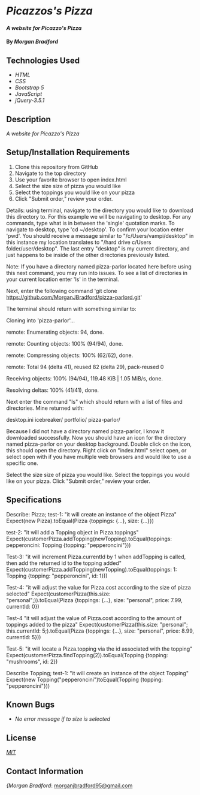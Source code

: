 # _Picazzos's Pizza_

#### _A website for Picazzo's Pizza_

#### By _**Morgan Bradford**_

## Technologies Used

* _HTML_
* _CSS_
* _Bootstrap 5_
* _JavaScript_
* _jQuery-3.5.1_

## Description

_A website for Picazzo's Pizza_

## Setup/Installation Requirements

1. Clone this repository from GitHub
2. Navigate to the top directory
2. Use your favorite browser to open index.html
3. Select the size size of pizza you would like
4. Select the toppings you would like on your pizza
5. Click "Submit order," review your order.

Details: using terminal, navigate to the directory you would like to download this directory to. For this example we will be navigating to desktop. For any commands, type what is in between the 'single' quotation marks. To navigate to desktop, type 'cd ~/desktop'. To confirm your location enter 'pwd'. You should receive a message similar to "/c/Users/vampi/desktop" in this instance my location translates to "/hard drive c/Users folder/user/desktop". The last entry "desktop" is my current directory, and just happens to be inside of the other directories previously listed.

Note: If you have a directory named pizza-parlor located here before using this next command, you may run into issues. To see a list of directories in your current location enter 'ls' in the terminal.

Next, enter the following command 'git clone https://github.com/MorganJBradford/pizza-parlord.git'

The terminal should return with something similar to:

Cloning into 'pizza-parlor'...

remote: Enumerating objects: 94, done.

remote: Counting objects: 100% (94/94), done.

remote: Compressing objects: 100% (62/62), done.

remote: Total 94 (delta 41), reused 82 (delta 29), pack-reused 0

Receiving objects: 100% (94/94), 119.48 KiB | 1.05 MiB/s, done.

Resolving deltas: 100% (41/41), done.

Next enter the command "ls" which should return with a list of files and directories. Mine returned with:

desktop.ini icebreaker/ portfolio/ pizza-parlor/

Because I did not have a directory named pizza-parlor, I know it downloaded successfully. Now you should have an icon for the directory named pizza-parlor on your desktop background. Double click on the icon, this should open the directory. Right click on "index.html" select open, or select open with if you have multiple web browsers and would like to use a specific one.

 Select the size size of pizza you would like. Select the toppings you would like on your pizza. Click "Submit order," review your order.

## Specifications

Describe: Pizza;
test-1: "it will create an instance of the object Pizza"
Expect(new Pizza).toEqual(Pizza {toppings: {...}, size: {...}})

test-2: "it will add a Topping object in Pizza.toppings"
Expect(customerPizza.addTopping(newTopping).toEqual(toppings:
pepperoncini: Topping {topping: "pepperoncini"}))

Test-3: "it will increment Pizza.currentId by 1 when addTopping is called, then add the returned id to the topping added"
Expect(customerPizza.addTopping(newTopping).toEqual(toppings:
1: Topping {topping: "pepperoncini", id: 1}))

Test-4: "it will adjust the value for Pizza.cost according to the size of pizza selected"
Expect(customerPizza(this.size: "personal";)).toEqual(Pizza {toppings: {…}, size: "personal", price: 7.99, currentId: 0})

Test-4 "it will adjust the value of Pizza.cost according to the amount of toppings added to the pizza"
Expect(customerPizza(this.size: "personal"; this.currentId: 5;).toEqual(Pizza {toppings: {…}, size: "personal", price: 8.99, currentId: 5}))

Test-5: "it will locate a Pizza.topping via the id associated with the topping"
Expect(customerPizza.findTopping(2)).toEqual(Topping {topping: "mushrooms", id: 2})

Describe Topping;
test-1: "it will create an instance of the object Topping"
Expect(new Topping("pepperoncini")toEqual(Topping {topping: "pepperoncini"}))

## Known Bugs

* _No error message if to size is selected_

## License

_[MIT](LICENSE.txt)_

## Contact Information

_{Morgan Bradford_: morganjbradford95@gmail.com